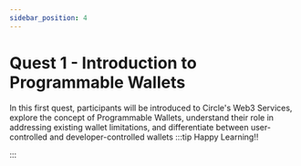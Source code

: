 ```yaml
---
sidebar_position: 4
---
```


# Quest 1 - Introduction to Programmable Wallets

In this first quest, participants will be introduced to Circle's Web3 Services, explore the concept of Programmable Wallets, understand their role in addressing existing wallet limitations, and differentiate between user-controlled and developer-controlled wallets
:::tip Happy Learning!!

<QuestButton text="Go To Quest" link="https://app.stackup.dev/quest_page/quest-1---introduction-to-programmable-wallets" />

:::
